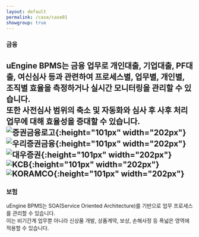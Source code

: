 ```yaml
---
layout: default
permalink: /case/case01
showgroup: true
---
```


### 금융  
uEngine BPMS는 금융 업무로 개인대출, 기업대출, PF대출, 여신심사 등과 관련하여 프로세스별, 업무별, 개인별, 조직별 효율을 측정하거나 실시간 모니터링을 관리할 수 있습니다.  
또한 사전심사 범위의 축소 및 자동화와 심사 후 사후 처리 업무에 대해 효율성을 증대할 수 있습니다.  
![증권금융로고](http://kmug.co.kr/board/data/logo/%B1%DD%C0%B6.jpg){:height="101px" width="202px"}
![우리증권금융](http://www.woorifis.com/resources/images/front/contents_kor/co01_ci.jpg){:height="101px" width="202px"}
![대우증권](http://cfile7.uf.tistory.com/image/136BB448509BB66D2BC590){:height="101px" width="202px"}
![KCB](http://www.realtimetech.co.kr/wp-content/uploads/2015/05/kcb.png){:height="101px" width="202px"}
![KORAMCO](http://img.yonhapnews.co.kr/etc/inner/KR/2016/07/13/AKR20160713169000008_01_i.jpg){:height="101px" width="202px"}
---

### 보험  
uEngine BPMS는 SOA(Service Oriented Architecture)를 기반으로 업무 프로세스를 관리할 수 있습니다.  
이는 비기간계 업무뿐 아니라 신상품 개발, 상품계약, 보상, 손해사정 등 폭넓은 영역에 적용할 수 있습니다.
